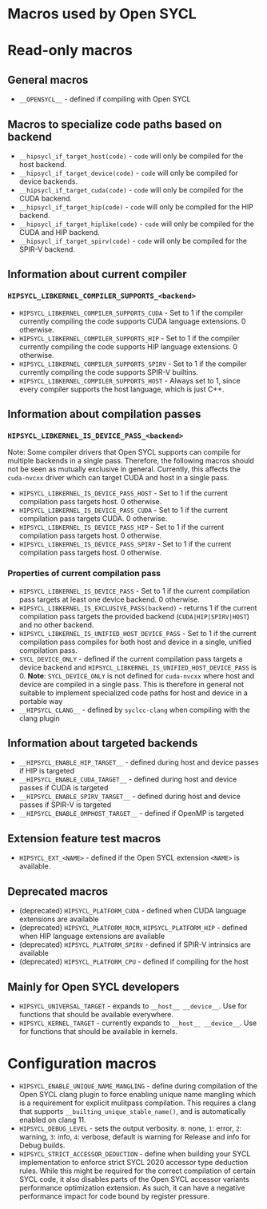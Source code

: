 # Macros used by Open SYCL

# Read-only macros

## General macros
* `__OPENSYCL__` - defined if compiling with Open SYCL

## Macros to specialize code paths based on backend

* `__hipsycl_if_target_host(code)` - `code` will only be compiled for the host backend.
* `__hipsycl_if_target_device(code)` - `code` will only be compiled for device backends.
* `__hipsycl_if_target_cuda(code)` - `code` will only be compiled for the CUDA backend.
* `__hipsycl_if_target_hip(code)` - `code` will only be compiled for the HIP backend.
* `__hipsycl_if_target_hiplike(code)` - `code` will only be compiled for the CUDA and HIP backend.
* `__hipsycl_if_target_spirv(code)` - `code` will only be compiled for the SPIR-V backend.

## Information about current compiler

### `HIPSYCL_LIBKERNEL_COMPILER_SUPPORTS_<backend>`

* `HIPSYCL_LIBKERNEL_COMPILER_SUPPORTS_CUDA` - Set to 1 if the compiler currently compiling the code supports CUDA language extensions. 0 otherwise.
* `HIPSYCL_LIBKERNEL_COMPILER_SUPPORTS_HIP` - Set to 1 if the compiler currently compiling the code supports HIP language extensions. 0 otherwise.
* `HIPSYCL_LIBKERNEL_COMPILER_SUPPORTS_SPIRV` - Set to 1 if the compiler currently compiling the code supports SPIR-V builtins.
* `HIPSYCL_LIBKERNEL_COMPILER_SUPPORTS_HOST` - Always set to 1, since every compiler supports the host language, which is just C++.

## Information about compilation passes

### `HIPSYCL_LIBKERNEL_IS_DEVICE_PASS_<backend>`
Note: Some compiler drivers that Open SYCL supports can compile for multiple backends in a single pass. Therefore, the following macros should not be seen as mutually exclusive in general. Currently, this affects the `cuda-nvcxx` driver which can target CUDA and host in a single pass.

* `HIPSYCL_LIBKERNEL_IS_DEVICE_PASS_HOST` - Set to 1 if the current compilation pass targets host. 0 otherwise. 
* `HIPSYCL_LIBKERNEL_IS_DEVICE_PASS_CUDA` - Set to 1 if the current compilation pass targets CUDA. 0 otherwise. 
* `HIPSYCL_LIBKERNEL_IS_DEVICE_PASS_HIP` - Set to 1 if the current compilation pass targets host. 0 otherwise. 
* `HIPSYCL_LIBKERNEL_IS_DEVICE_PASS_SPIRV` - Set to 1 if the current compilation pass targets host. 0 otherwise. 

### Properties of current compilation pass

* `HIPSYCL_LIBKERNEL_IS_DEVICE_PASS` - Set to 1 if the current compilation pass targets at least one device backend. 0 otherwise.
* `HIPSYCL_LIBKERNEL_IS_EXCLUSIVE_PASS(backend)` - returns 1 if the current compilation pass targets the provided backend (`CUDA|HIP|SPIRV|HOST`) and no other backend.
* `HIPSYCL_LIBKERNEL_IS_UNIFIED_HOST_DEVICE_PASS` - Set to 1 if the current compilation pass compiles for both host and device in a single, unified compilation pass.
* `SYCL_DEVICE_ONLY` - defined if the current compilation pass targets a device backend and `HIPSYCL_LIBKERNEL_IS_UNIFIED_HOST_DEVICE_PASS` is 0. **Note**: `SYCL_DEVICE_ONLY` is not defined for `cuda-nvcxx` where host and device are compiled in a single pass. This is therefore in general not suitable to implement specialized code paths for host and device in a portable way
* `__HIPSYCL_CLANG__` - defined by `syclcc-clang` when compiling with the clang plugin

## Information about targeted backends

* `__HIPSYCL_ENABLE_HIP_TARGET__` - defined during host and device passes if HIP is targeted
* `__HIPSYCL_ENABLE_CUDA_TARGET__` - defined during host and device passes if CUDA is targeted
* `__HIPSYCL_ENABLE_SPIRV_TARGET__` - defined during host and device passes if SPIR-V is targeted
* `__HIPSYCL_ENABLE_OMPHOST_TARGET__` - defined if OpenMP is targeted

## Extension feature test macros

* `HIPSYCL_EXT_<NAME>` - defined if the Open SYCL extension `<NAME>` is available.

## Deprecated macros

* (deprecated) `HIPSYCL_PLATFORM_CUDA` - defined when CUDA language extensions are available
* (deprecated) `HIPSYCL_PLATFORM_ROCM`, `HIPSYCL_PLATFORM_HIP` - defined when HIP language extensions are available
* (deprecated) `HIPSYCL_PLATFORM_SPIRV` - defined if SPIR-V intrinsics are available 
* (deprecated) `HIPSYCL_PLATFORM_CPU` - defined if compiling for the host


## Mainly for Open SYCL developers
* `HIPSYCL_UNIVERSAL_TARGET` - expands to `__host__ __device__`. Use for functions that should be available everywhere.
* `HIPSYCL_KERNEL_TARGET` - currently expands to `__host__ __device__`. Use for functions that should be available in kernels.

# Configuration macros
* `HIPSYCL_ENABLE_UNIQUE_NAME_MANGLING` - define during compilation of the Open SYCL clang plugin to force enabling unique name mangling which is a requirement for explicit mulitpass compilation. This requires a clang that supports `__builting_unique_stable_name()`, and is automatically enabled on clang 11.
* `HIPSYCL_DEBUG_LEVEL` - sets the output verbosity. `0`: none, `1`: error, `2`: warning, `3`: info, `4`: verbose, default is warning for Release and info for Debug builds.
* `HIPSYCL_STRICT_ACCESSOR_DEDUCTION` - define when building your SYCL implementation to enforce strict SYCL 2020 accessor type deduction rules. While this might be required for the correct compilation of certain SYCL code, it also disables parts of the Open SYCL accessor variants performance optimization extension. As such, it can have a negative performance impact for code bound by register pressure.
